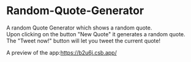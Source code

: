 # Random-Quote-Generator
A random Quote Generator which shows a random quote. <br>
Upon clicking on the button "New Quote" it generates a random quote. <br>
The "Tweet now!" button will let you tweet the current quote!

A preview of the app:https://b2u6j.csb.app/


